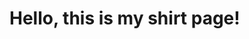 <!DOCTYPE html>
<html>
<head>
    <title>My Shirt Design</title>
</head>
<body>
    <h1>Hello, this is my shirt page!</h1>
</body>
</html>

